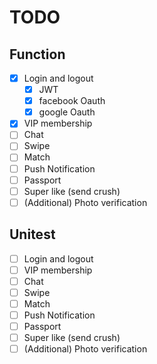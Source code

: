 # TODO

## Function

-   [x] Login and logout
    -   [x] JWT
    -   [x] facebook Oauth
    -   [x] google Oauth
-   [x] VIP membership
-   [ ] Chat
-   [ ] Swipe
-   [ ] Match
-   [ ] Push Notification
-   [ ] Passport
-   [ ] Super like (send crush)
-   [ ] (Additional) Photo verification

## Unitest

-   [ ] Login and logout
-   [ ] VIP membership
-   [ ] Chat
-   [ ] Swipe
-   [ ] Match
-   [ ] Push Notification
-   [ ] Passport
-   [ ] Super like (send crush)
-   [ ] (Additional) Photo verification
